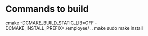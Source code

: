 # Commands to build
cmake -DCMAKE_BUILD_STATIC_LIB=OFF -DCMAKE_INSTALL_PREFIX=./employee/ ..
make
sudo make install